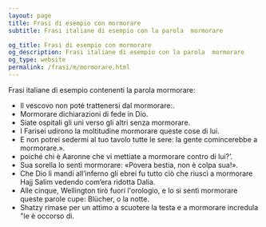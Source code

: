```yaml
---
layout: page
title: Frasi di esempio con mormorare 
subtitle: Frasi italiane di esempio con la parola  mormorare

og_title: Frasi di esempio con mormorare 
og_description: Frasi italiane di esempio con la parola  mormorare
og_type: website
permalink: /frasi/m/mormorare.html
---
```


Frasi italiane di esempio contenenti la parola mormorare:


- Il vescovo non poté trattenersi dal mormorare:.
- Mormorare dichiarazioni di fede in Dio.
- Siate ospitali gli uni verso gli altri senza mormorare.
- I Farisei udirono la moltitudine mormorare queste cose di lui.
- E non potrei sedermi al tuo tavolo tutte le sere: la gente comincerebbe a mormorare.».
- poiché chi è Aaronne che vi mettiate a mormorare contro di lui?’.
- Sua sorella lo sentì mormorare: «Povera bestia, non è colpa sua!».
- Che Dio li mandi all’inferno gli ebrei fu tutto ciò che riuscì a mormorare Hajj Salim vedendo com’era ridotta Dalia.
- Alle cinque, Wellington tirò fuori l'orologio, e lo si sentì mormorare queste parole cupe: Blücher, o la notte.
- Shatzy rimase per un attimo a scuotere la testa e a mormorare incredula "le è occorso di.
